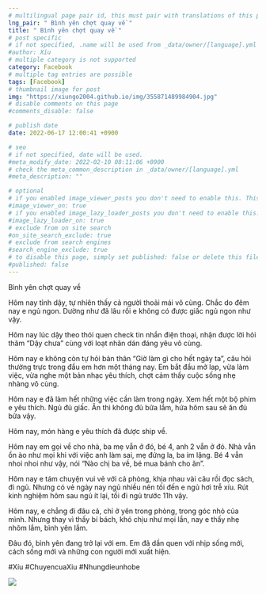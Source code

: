 ```yaml
---
# multilingual page pair id, this must pair with translations of this page. (This name must be unique)
lng_pair: " Bình yên chợt quay về "
title: " Bình yên chợt quay về "
# post specific
# if not specified, .name will be used from _data/owner/[language].yml
#author: Xíu
# multiple category is not supported
category: Facebook
# multiple tag entries are possible
tags: [Facebook]
# thumbnail image for post
img: "https://xiungo2004.github.io/img/355871489984904.jpg"
# disable comments on this page
#comments_disable: false

# publish date
date: 2022-06-17 12:00:41 +0900

# seo
# if not specified, date will be used.
#meta_modify_date: 2022-02-10 08:11:06 +0900
# check the meta_common_description in _data/owner/[language].yml
#meta_description: ""

# optional
# if you enabled image_viewer_posts you don't need to enable this. This is only if image_viewer_posts = false
#image_viewer_on: true
# if you enabled image_lazy_loader_posts you don't need to enable this. This is only if image_lazy_loader_posts = false
#image_lazy_loader_on: true
# exclude from on site search
#on_site_search_exclude: true
# exclude from search engines
#search_engine_exclude: true
# to disable this page, simply set published: false or delete this file
#published: false
---
```


<!-- outline-start -->

Bình yên chợt quay về

Hôm nay tỉnh dậy, tự nhiên thấy cả người thoải mái vô cùng. Chắc do đêm nay e ngủ ngon. Dường như đã lâu rồi e không có được giấc ngủ ngon như vậy.

Hôm nay lúc dậy theo thói quen check tin nhắn điện thoại, nhận được lời hỏi thăm “Dậy chưa” cùng với loạt nhãn dán đáng yêu vô cùng.

Hôm nay e không còn tự hỏi bản thân “Giờ làm gì cho hết ngày ta”, câu hỏi thường trực trong đầu em hơn một tháng nay. Em bắt đầu mở lap, vừa làm việc, vừa nghe một bản nhạc yêu thích, chợt cảm thấy cuộc sống nhẹ nhàng vô cùng.

Hôm nay e đã làm hết những việc cần làm trong ngày. Xem hết một bộ phim e yêu thích. Ngủ đủ giấc. Ăn thì không đủ bữa lắm, hứa hôm sau sẽ ăn đủ bữa vậy.

Hôm nay, món hàng e yêu thích đã được ship về.

Hôm nay em gọi về cho nhà, ba mẹ vẫn ở đó, bé 4, anh 2 vẫn ở đó. Nhà vẫn ồn ào như mọi khi với việc anh làm sai, mẹ đứng la, ba im lặng. Bé 4 vẫn nhoi nhoi như vậy, nói “Nào chị ba về, bé mua bánh cho ăn”.

Hôm nay e tám chuyện vui vẻ với cả phòng, khịa nhau vài câu rồi đọc sách, đi ngủ. Nhưng có vẻ ngày nay ngủ nhiều nên tối đến e ngủ hơi trễ xíu. Rút kinh nghiệm hôm sau ngủ ít lại, tối đi ngủ trước 11h vậy.

Hôm nay, e chẳng đi đâu cả, chỉ ở yên trong phòng, trong góc nhỏ của mình. Nhưng thay vì thấy bí bách, khó chịu như mọi lần, nay e thấy nhẹ nhõm lắm, bình yên lắm.

Đâu đó, bình yên đang trở lại với em. Em đã dần quen với nhịp sống mới, cách sống mới và những con người mới xuất hiện.

#Xíu
#ChuyencuaXiu
#Nhungdieunhobe

<!-- outline-end -->

<img src= "https://xiungo2004.github.io/img/355871489984904.jpg">